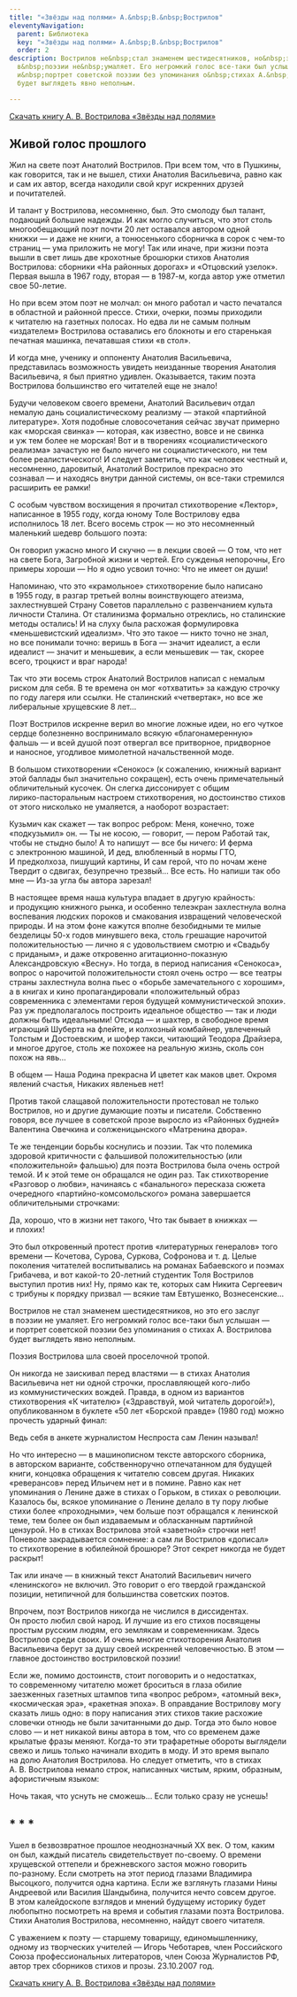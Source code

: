 ```yaml
---
title: "«Звёзды над полями» А.&nbsp;В.&nbsp;Вострилов"
eleventyNavigation:
  parent: Библиотека
  key: "«Звёзды над полями» А.&nbsp;В.&nbsp;Вострилов"
  order: 2
description: Вострилов не&nbsp;стал знаменем шестидесятников, но&nbsp;это его заслуг
  в&nbsp;поэзии не&nbsp;умаляет. Его негромкий голос все-таки был услышан&nbsp;&mdash;
  и&nbsp;портрет советской поэзии без упоминания о&nbsp;стихах А.&nbsp;Вострилова
  будет выглядеть явно неполным.

---
```


[Скачать книгу А.&nbsp;В.&nbsp;Вострилова «Звёзды над полями»](https://drive.google.com/file/d/147Qz_u0Wya6M8hwJTula3C5wUzCKdxF8/view?usp=sharing)

## Живой голос прошлого
Жил на&nbsp;свете поэт Анатолий Вострилов. При всем том, что в&nbsp;Пушкины, как говорится, так и&nbsp;не&nbsp;вышел, стихи Анатолия Васильевича, равно как и&nbsp;сам их&nbsp;автор, всегда находили свой круг искренних друзей и&nbsp;почитателей.

И&nbsp;талант у&nbsp;Вострилова, несомненно, был. Это смолоду был талант, подающий большие надежды. И&nbsp;как могло случиться, что этот столь многообещающий поэт почти 20 лет оставался автором одной книжки&nbsp;&mdash; и&nbsp;даже не&nbsp;книги, а&nbsp;тонюсенького сборничка в&nbsp;сорок с&nbsp;<nobr>чем-то</nobr> страниц&nbsp;&mdash; ума приложить не&nbsp;могу! Так или иначе, при жизни поэта вышли в&nbsp;свет лишь две крохотные брошюрки стихов Анатолия Вострилова: сборники &laquo;На&nbsp;районных дорогах&raquo; и&nbsp;&laquo;Отцовский узелок&raquo;. Первая вышла в&nbsp;1967 году, вторая&nbsp;&mdash; в&nbsp;<nobr>1987-м</nobr>, когда автор уже отметил свое <nobr>50-летие</nobr>.

Но&nbsp;при всем этом поэт не&nbsp;молчал: он&nbsp;много работал и&nbsp;часто печатался в&nbsp;областной и&nbsp;районной прессе. Стихи, очерки, поэмы приходили к&nbsp;читателю на&nbsp;газетных полосах. Но&nbsp;едва&nbsp;ли не&nbsp;самым полным &laquo;издателем&raquo; Вострилова оставались его блокноты и&nbsp;его старенькая печатная машинка, печатавшая стихи &laquo;в&nbsp;стол&raquo;.

И&nbsp;когда мне, ученику и&nbsp;оппоненту Анатолия Васильевича, представилась возможность увидеть неизданные творения Анатолия Васильевича, я&nbsp;был приятно удивлен. Оказывается, таким поэта Вострилова большинство его читателей еще не&nbsp;знало!

Будучи человеком своего времени, Анатолий Васильевич отдал немалую дань социалистическому реализму&nbsp;&mdash; этакой &laquo;партийной литературе&raquo;. Хотя подобные словосочетания сейчас звучат примерно как &laquo;морская свинка&raquo;&nbsp;&mdash; которая, как известно, вовсе и&nbsp;не&nbsp;свинка и&nbsp;уж&nbsp;тем более не&nbsp;морская! Вот и&nbsp;в&nbsp;творениях &laquo;социалистического реализма&raquo; зачастую не&nbsp;было ничего ни&nbsp;социалистического, ни&nbsp;тем более реалистического! И&nbsp;следует заметить, что как человек честный и, несомненно, даровитый, Анатолий Вострилов прекрасно это сознавал&nbsp;&mdash; и&nbsp;находясь внутри данной системы, он&nbsp;<nobr>все-таки</nobr> стремился расширить ее&nbsp;рамки!

С&nbsp;особым чувством восхищения я&nbsp;прочитал стихотворение &laquo;Лектор&raquo;, написанное в&nbsp;1955 году, когда юному Толе Вострилову едва исполнилось 18 лет.
Всего восемь строк&nbsp;&mdash; но&nbsp;это несомненный маленький шедевр большого поэта:

Он&nbsp;говорил ужасно много
И&nbsp;скучно&nbsp;&mdash; в&nbsp;лекции своей &mdash;
О&nbsp;том, что нет на&nbsp;свете Бога,
Загробной жизни и&nbsp;чертей.
Его сужденья непорочны,
Его примеры хороши &mdash;
Но&nbsp;я&nbsp;одно усвоил точно:
Что не&nbsp;имеет он&nbsp;души!

Напоминаю, что это &laquo;крамольное&raquo; стихотворение было написано в&nbsp;1955 году, в&nbsp;разгар третьей волны воинствующего атеизма, захлестнувшей Страну Советов параллельно с&nbsp;развенчанием культа личности Сталина. От&nbsp;сталинизма формально отреклись, но&nbsp;сталинские методы остались! И&nbsp;на&nbsp;слуху была расхожая формулировка &laquo;меньшевистский идеализм&raquo;. Что это такое&nbsp;&mdash; никто точно не&nbsp;знал, но&nbsp;все понимали точно: веришь в&nbsp;Бога&nbsp;&mdash; значит идеалист, а&nbsp;если идеалист&nbsp;&mdash; значит и&nbsp;меньшевик, а&nbsp;если меньшевик&nbsp;&mdash; так, скорее всего, троцкист и&nbsp;враг народа!

Так что эти восемь строк Анатолий Вострилов написал с&nbsp;немалым риском для себя. В&nbsp;те&nbsp;времена он&nbsp;мог &laquo;отхватить&raquo; за&nbsp;каждую строчку по&nbsp;году лагеря или ссылки. Не&nbsp;сталинский &laquo;четвертак&raquo;, но&nbsp;все&nbsp;же либеральные хрущевские 8 лет&hellip;

Поэт Вострилов искренне верил во&nbsp;многие ложные идеи, но&nbsp;его чуткое сердце болезненно воспринимало всякую &laquo;благонамеренную&raquo; фальшь&nbsp;&mdash; и&nbsp;всей душой поэт отвергал все притворное, придворное и&nbsp;наносное, угодливое мимолетной начальственной моде.

В&nbsp;большом стихотворении &laquo;Сенокос&raquo; (к&nbsp;сожалению, книжный вариант этой баллады был значительно сокращен), есть очень примечательный обличительный кусочек. Он&nbsp;слегка диссонирует с&nbsp;общим <nobr>лирико-пасторальным</nobr> настроем стихотворения, но&nbsp;достоинство стихов от&nbsp;этого нисколько не&nbsp;умаляется, а&nbsp;наоборот возрастает:

Кузьмич как скажет&nbsp;&mdash; так вопрос ребром:
Меня, конечно, тоже &laquo;подкузьмил&raquo; он.
&mdash;&nbsp;Ты&nbsp;не&nbsp;косою,&nbsp;&mdash; говорит,&nbsp;&mdash; пером
Работай так, чтобы не&nbsp;стыдно было!
А&nbsp;то&nbsp;напишут&nbsp;&mdash; все&nbsp;бы ничего:
И&nbsp;ферма с&nbsp;электронною машиной,
И&nbsp;дед, влюбленный в&nbsp;нормы ГТО,
И&nbsp;предколхоза, пишущий картины,
И&nbsp;сам герой, что по&nbsp;ночам жене
Твердит о&nbsp;сдвигах, безупречно трезвый&hellip;
Все есть. Но&nbsp;напиши так обо мне &mdash;
<nobr>Из-за</nobr> угла&nbsp;бы автора зарезал!

В&nbsp;настоящее время наша культура впадает в&nbsp;другую крайность: и&nbsp;продукцию книжного рынка, и&nbsp;особенно телеэкран захлестнула волна воспевания людских пороков и&nbsp;смакования извращений человеческой природы. И&nbsp;на&nbsp;этом фоне кажутся вполне безобидными те&nbsp;милые безделицы <nobr>50-х</nobr> годов минувшего века, столь грешащие нарочитой положительностью&nbsp;&mdash; лично я&nbsp;с&nbsp;удовольствием смотрю и&nbsp;&laquo;Свадьбу с&nbsp;приданым&raquo;, и&nbsp;даже откровенно <nobr>агитационно-показную</nobr> Александровскую &laquo;Весну&raquo;. Но&nbsp;тогда, в&nbsp;период написания &laquo;Сенокоса&raquo;, вопрос о&nbsp;нарочитой положительности стоял очень остро&nbsp;&mdash; все театры страны захлестнула волна пьес о&nbsp;&laquo;борьбе замечательного с&nbsp;хорошим&raquo;, а&nbsp;в&nbsp;книгах и&nbsp;кино пропагандировали &laquo;положительный образ современника с&nbsp;элементами героя будущей коммунистической эпохи&raquo;. Раз уж&nbsp;предполагалось построить идеальное общество&nbsp;&mdash; так и&nbsp;люди должны быть идеальными! Отсюда&nbsp;&mdash; и&nbsp;шахтер, в&nbsp;свободное время играющий Шуберта на&nbsp;флейте, и&nbsp;колхозный комбайнер, увлеченный Толстым и&nbsp;Достоевским, и&nbsp;шофер такси, читающий Теодора Драйзера, и&nbsp;многое другое, столь&nbsp;же похожее на&nbsp;реальную жизнь, сколь сон похож на&nbsp;явь&hellip;

В&nbsp;общем &mdash;
Наша Родина прекрасна
И&nbsp;цветет как маков цвет.
Окромя явлений счастья,
Никаких явленьев нет!

Против такой слащавой положительности протестовал не&nbsp;только Вострилов, но&nbsp;и&nbsp;другие думающие поэты и&nbsp;писатели. Собственно говоря, все лучшее в&nbsp;советской прозе выросло из&nbsp;&laquo;Районных будней&raquo; Валентина Овечкина и&nbsp;солженицынского &laquo;Матренина двора&raquo;.

Те&nbsp;же тенденции борьбы коснулись и&nbsp;поэзии. Так что полемика здоровой критичности с&nbsp;фальшивой положительностью (или &laquo;положительной&raquo; фальшью) для поэта Вострилова была очень острой темой. И&nbsp;к&nbsp;этой теме он&nbsp;обращался не&nbsp;один раз. Так стихотворение &laquo;Разговор о&nbsp;любви&raquo;, начинаясь с&nbsp;&laquo;банального&raquo; пересказа сюжета очередного <nobr>&laquo;партийно-комсомольского&raquo;</nobr> романа завершается обличительными строчками:

Да, хорошо, что в&nbsp;жизни нет такого,
Что так бывает в&nbsp;книжках&nbsp;&mdash; и&nbsp;плохих!

Это был откровенный протест против &laquo;литературных генералов&raquo; того времени&nbsp;&mdash; Кочетова, Сурова, Суркова, Софронова <nobr>и т. д.</nobr> Целые поколения читателей воспитывались на&nbsp;романах Бабаевского и&nbsp;поэмах Грибачева, и&nbsp;вот <nobr>какой-то</nobr> <nobr>20-летний</nobr> студентик Толя Вострилов выступил против них! Ну, прямо как те, которых сам Никита Сергеевич с&nbsp;трибуны к&nbsp;порядку призвал&nbsp;&mdash; всякие там Евтушенко, Вознесенские&hellip;

Вострилов не&nbsp;стал знаменем шестидесятников, но&nbsp;это его заслуг в&nbsp;поэзии не&nbsp;умаляет. Его негромкий голос <nobr>все-таки</nobr> был услышан&nbsp;&mdash; и&nbsp;портрет советской поэзии без упоминания о&nbsp;стихах А. Вострилова будет выглядеть явно неполным.

Поэзия Вострилова шла своей проселочной тропой.

Он&nbsp;никогда не&nbsp;заискивал перед властями&nbsp;&mdash; в&nbsp;стихах Анатолия Васильевича нет ни&nbsp;одной строчки, прославляющей <nobr>кого-либо</nobr> из&nbsp;коммунистических вождей. Правда, в&nbsp;одном из&nbsp;вариантов стихотворения &laquo;К&nbsp;читателю&raquo; (&laquo;Здравствуй, мой читатель дорогой!&raquo;), опубликованном в&nbsp;буклете &laquo;50 лет &laquo;Борской правде&raquo; (1980 год) можно прочесть ударный финал:

Ведь себя в&nbsp;анкете журналистом
Неспроста сам Ленин называл!

Но&nbsp;что интересно&nbsp;&mdash; в&nbsp;машинописном тексте авторского сборника, в&nbsp;авторском варианте, собственноручно отпечатанном для будущей книги, концовка обращения к&nbsp;читателю совсем другая. Никаких &laquo;реверансов&raquo; перед Ильичем нет и&nbsp;в&nbsp;помине. Равно как нет упоминания о&nbsp;Ленине даже в&nbsp;стихах о&nbsp;Горьком, в&nbsp;стихах о&nbsp;революции. Казалось&nbsp;бы, всякое упоминание о&nbsp;Ленине делало в&nbsp;ту&nbsp;пору любые стихи более &laquo;проходными&raquo;, чем больше поэт обращался к&nbsp;ленинской теме, тем более он&nbsp;был издаваемым и&nbsp;обласканным партийной цензурой. Но&nbsp;в&nbsp;стихах Вострилова этой &laquo;заветной&raquo; строчки нет! Поневоле закрадывается сомнение: а&nbsp;сам&nbsp;ли Вострилов &laquo;дописал&raquo; то&nbsp;стихотворение в&nbsp;юбилейной брошюре? Этот секрет никогда не&nbsp;будет раскрыт!

Так или иначе&nbsp;&mdash; в&nbsp;книжный текст Анатолий Васильевич ничего &laquo;ленинского&raquo; не&nbsp;включил. Это говорит о&nbsp;его твердой гражданской позиции, нетипичной для большинства советских поэтов.

Впрочем, поэт Вострилов никогда не&nbsp;числился в&nbsp;диссидентах. Он&nbsp;просто любил свой народ. И&nbsp;лучшие из&nbsp;его стихов посвящены простым русским людям, его землякам и&nbsp;современникам. Здесь Вострилов среди своих. И&nbsp;очень многие стихотворения Анатолия Васильевича берут за&nbsp;душу своей искренней человечностью. В&nbsp;этом&nbsp;&mdash; главное достоинство востриловской поэзии!

Если&nbsp;же, помимо достоинств, стоит поговорить и&nbsp;о&nbsp;недостатках, то&nbsp;современному читателю может броситься в&nbsp;глаза обилие заезженных газетных штампов типа &laquo;вопрос ребром&raquo;, &laquo;атомный век&raquo;, &laquo;космическая эра&raquo;, &laquo;ракетная эпоха&raquo;. В&nbsp;оправдание Вострилову могу сказать лишь одно: в&nbsp;пору написания этих стихов такие расхожие словечки отнюдь не&nbsp;были зачитанными до&nbsp;дыр. Тогда это было новое слово&nbsp;&mdash; и&nbsp;нет никакой вины автора в&nbsp;том, что со&nbsp;временем даже крылатые фразы меняют. <nobr>Когда-то</nobr> эти трафаретные обороты выглядели свежо и&nbsp;лишь только начинали входить в&nbsp;моду. И&nbsp;это время выпало на&nbsp;долю Анатолия Вострилова. Но&nbsp;следует отметить, что в&nbsp;стихах <nobr>А. В. Вострилова</nobr> немало строк, написанных чистым, ярким, образным, афористичным языком:

Ночь такая, что уснуть не&nbsp;сможешь&hellip;
Если только сразу не&nbsp;уснешь!

## * * *
Ушел в&nbsp;безвозвратное прошлое неоднозначный XX&nbsp;век. О&nbsp;том, каким он&nbsp;был, каждый писатель свидетельствует <nobr>по-своему</nobr>. О&nbsp;времени хрущевской оттепели и&nbsp;брежневского застоя можно говорить <nobr>по-разному</nobr>. Если смотреть на&nbsp;этот период глазами Владимира Высоцкого, получится одна картина. Если&nbsp;же взглянуть глазами Нины Андреевой или Василия Шандыбина, получится нечто совсем другое. В&nbsp;этом калейдоскопе взглядов и&nbsp;мнений будущему историку будет любопытно посмотреть на&nbsp;время и&nbsp;события глазами поэта Вострилова. Стихи Анатолия Вострилова, несомненно, найдут своего читателя.

С&nbsp;уважением к&nbsp;поэту &mdash;
старшему товарищу, единомышленнику,
одному из&nbsp;творческих учителей &mdash;
Игорь Чеботарев,
член Российского Союза профессиональных литераторов,
член Союза Журналистов РФ,
автор трех сборников стихов и&nbsp;прозы.
<nobr>23.10.2007</nobr>&nbsp;год.

[Скачать книгу А.&nbsp;В.&nbsp;Вострилова «Звёзды над полями»](https://drive.google.com/file/d/147Qz_u0Wya6M8hwJTula3C5wUzCKdxF8/view?usp=sharing)
